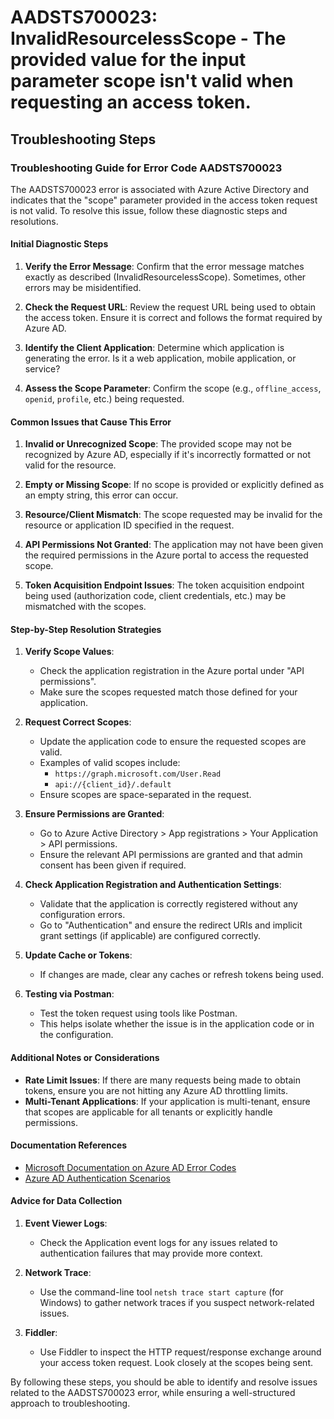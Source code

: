 # AADSTS700023: InvalidResourcelessScope - The provided value for the input parameter scope isn't valid when requesting an access token.


## Troubleshooting Steps
### Troubleshooting Guide for Error Code AADSTS700023

The AADSTS700023 error is associated with Azure Active Directory and indicates that the "scope" parameter provided in the access token request is not valid. To resolve this issue, follow these diagnostic steps and resolutions.

#### Initial Diagnostic Steps

1. **Verify the Error Message**: Confirm that the error message matches exactly as described (InvalidResourcelessScope). Sometimes, other errors may be misidentified.

2. **Check the Request URL**: Review the request URL being used to obtain the access token. Ensure it is correct and follows the format required by Azure AD.

3. **Identify the Client Application**: Determine which application is generating the error. Is it a web application, mobile application, or service?

4. **Assess the Scope Parameter**: Confirm the scope (e.g., `offline_access`, `openid`, `profile`, etc.) being requested. 

#### Common Issues that Cause This Error

1. **Invalid or Unrecognized Scope**: The provided scope may not be recognized by Azure AD, especially if it's incorrectly formatted or not valid for the resource.

2. **Empty or Missing Scope**: If no scope is provided or explicitly defined as an empty string, this error can occur.

3. **Resource/Client Mismatch**: The scope requested may be invalid for the resource or application ID specified in the request.

4. **API Permissions Not Granted**: The application may not have been given the required permissions in the Azure portal to access the requested scope.

5. **Token Acquisition Endpoint Issues**: The token acquisition endpoint being used (authorization code, client credentials, etc.) may be mismatched with the scopes.

#### Step-by-Step Resolution Strategies

1. **Verify Scope Values**:
   - Check the application registration in the Azure portal under "API permissions".
   - Make sure the scopes requested match those defined for your application.

2. **Request Correct Scopes**:
   - Update the application code to ensure the requested scopes are valid.
   - Examples of valid scopes include:
     - `https://graph.microsoft.com/User.Read`
     - `api://{client_id}/.default`
   - Ensure scopes are space-separated in the request.

3. **Ensure Permissions are Granted**:
   - Go to Azure Active Directory > App registrations > Your Application > API permissions.
   - Ensure the relevant API permissions are granted and that admin consent has been given if required.

4. **Check Application Registration and Authentication Settings**:
   - Validate that the application is correctly registered without any configuration errors.
   - Go to "Authentication" and ensure the redirect URIs and implicit grant settings (if applicable) are configured correctly.

5. **Update Cache or Tokens**:
   - If changes are made, clear any caches or refresh tokens being used.

6. **Testing via Postman**: 
   - Test the token request using tools like Postman.
   - This helps isolate whether the issue is in the application code or in the configuration.

#### Additional Notes or Considerations

- **Rate Limit Issues**: If there are many requests being made to obtain tokens, ensure you are not hitting any Azure AD throttling limits.
- **Multi-Tenant Applications**: If your application is multi-tenant, ensure that scopes are applicable for all tenants or explicitly handle permissions.

#### Documentation References

- [Microsoft Documentation on Azure AD Error Codes](https://docs.microsoft.com/en-us/azure/active-directory/develop/reference-aad-error-codes)
- [Azure AD Authentication Scenarios](https://docs.microsoft.com/en-us/azure/active-directory/develop/authentication-scenarios)

#### Advice for Data Collection

1. **Event Viewer Logs**:
   - Check the Application event logs for any issues related to authentication failures that may provide more context.

2. **Network Trace**: 
   - Use the command-line tool `netsh trace start capture` (for Windows) to gather network traces if you suspect network-related issues.

3. **Fiddler**:
   - Use Fiddler to inspect the HTTP request/response exchange around your access token request. Look closely at the scopes being sent.

By following these steps, you should be able to identify and resolve issues related to the AADSTS700023 error, while ensuring a well-structured approach to troubleshooting.